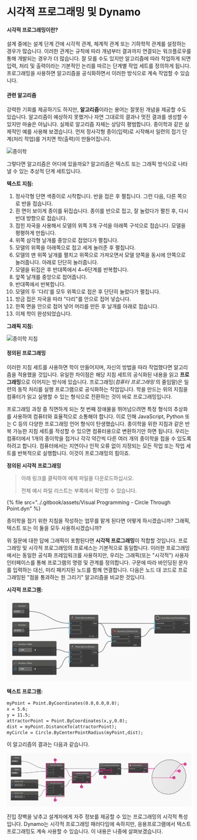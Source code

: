 # 시각적 프로그래밍 및 Dynamo

#### 시각적 프로그래밍이란? <a href="#what-is-visual-programming" id="what-is-visual-programming"></a>

설계 중에는 설계 단계 간에 시각적 관계, 체계적 관계 또는 기하학적 관계를 설정하는 경우가 많습니다. 이러한 관계는 규칙에 따라 개념부터 결과까지 연결되는 워크플로우를 통해 개발되는 경우가 더 많습니다. 잘 모를 수도 있지만 알고리즘에 따라 작업하게 되면 입력, 처리 및 출력이라는 기본적인 논리를 따르는 단계별 작업 세트를 정의하게 됩니다. 프로그래밍을 사용하면 알고리즘을 공식화하면서 이러한 방식으로 계속 작업할 수 있습니다.

#### 관련 알고리즘 <a href="#algorithms-in-hand" id="algorithms-in-hand"></a>

강력한 기회를 제공하기도 하지만, **알고리즘**이라는 용어는 잘못된 개념을 제공할 수도 있습니다. 알고리즘이 예상하지 못했거나 자연 그대로의 결과나 멋진 결과를 생성할 수 있지만 마술은 아닙니다. 실제로 알고리즘 자체는 상당히 평범합니다. 종이학과 같은 실제적인 예를 사용해 보겠습니다. 먼저 정사각형 종이(입력)로 시작해서 일련의 접기 단계(처리 작업)를 거치면 학(출력)이 만들어집니다.

![종이학](https://primer.dynamobim.org/01\_Introduction/images/1-1/00-OrigamiCrane.png)

그렇다면 알고리즘은 어디에 있을까요? 알고리즘은 텍스트 또는 그래픽 방식으로 나타낼 수 있는 추상적 단계 세트입니다.

**텍스트 지침:**

1. 정사각형 단면 색종이로 시작합니다. 반을 접은 후 펼칩니다. 그런 다음, 다른 쪽으로 반을 접습니다.
2. 흰 면이 보이게 종이를 뒤집습니다. 종이를 반으로 접고, 잘 눌렀다가 펼친 후, 다시 반대 방향으로 접습니다.
3. 접힌 자국을 사용해서 모델의 위쪽 3개 구석을 아래쪽 구석으로 접습니다. 모델을 평평하게 만듭니다.
4. 위쪽 삼각형 날개를 중앙으로 접었다가 펼칩니다.
5. 모델의 위쪽을 아래쪽으로 접고 세게 눌러준 후 펼칩니다.
6. 모델의 맨 위쪽 날개를 펼치고 위쪽으로 가져오면서 모델 양쪽을 동시에 안쪽으로 눌러줍니다. 아래로 단단히 눌러줍니다.
7. 모델을 뒤집은 후 반대쪽에서 4~6단계를 반복합니다.
8. 앞쪽 날개를 중앙으로 접어줍니다.
9. 반대쪽에서 반복합니다.
10. 모델의 두 '다리'를 모두 위쪽으로 접은 후 단단히 눌렀다가 펼칩니다.
11. 방금 접은 자국을 따라 "다리"를 안으로 접어 넣습니다.
12. 한쪽 면을 안으로 접어 넣어 머리를 만든 후 날개를 아래로 접습니다.
13. 이제 학이 완성되었습니다.

**그래픽 지침:**

![종이학 지침](https://primer.dynamobim.org/01\_Introduction/images/1-1/01-OrigamiCraneInstructions.png)

#### 정의된 프로그래밍 <a href="#programming-defined" id="programming-defined"></a>

이러한 지침 세트를 사용하면 학이 만들어지며, 자신의 방법을 따라 작업했다면 알고리즘을 적용했을 것입니다. 유일한 차이점은 해당 지침 세트의 공식화된 내용을 읽고 **프로그래밍**으로 이어지는 방식에 있습니다. 프로그래밍(_컴퓨터 프로그래밍_ 의 줄임말)은 일련의 동작 처리를 실행 프로그램으로 공식화하는 작업입니다. 학을 만드는 위의 지침을 컴퓨터가 읽고 실행할 수 있는 형식으로 전환하는 것이 바로 프로그래밍입니다.

프로그래밍 과정 중 직면하게 되는 첫 번째 장애물을 뛰어넘으려면 특정 형식의 추상화를 사용하여 컴퓨터와 효율적으로 소통해야 합니다. 이로 인해 JavaScript, Python 또는 C 등의 다양한 프로그래밍 언어 형식이 탄생했습니다. 종이학을 위한 지침과 같은 반복 가능한 지침 세트를 작성할 수 있으면 컴퓨터용으로 변환하기만 하면 됩니다. 우리는 컴퓨터에서 1개의 종이학을 접거나 각각 약간씩 다른 여러 개의 종이학을 접을 수 있도록 하려고 합니다. 컴퓨터에서는 지연이나 인적 오류 없이 지정되는 모든 작업 또는 작업 세트를 반복적으로 실행합니다. 이것이 프로그래밍의 힘이죠.

**정의된 시각적 프로그래밍**

> 아래 링크를 클릭하여 예제 파일을 다운로드하십시오.
>
> 전체 예시 파일 리스트는 부록에서 확인할 수 있습니다.

{% file src="../.gitbook/assets/Visual Programming - Circle Through Point.dyn" %}

종이학을 접기 위한 지침을 작성하는 업무를 맡게 된다면 어떻게 하시겠습니까? 그래픽, 텍스트 또는 이 둘을 모두 사용하시겠습니까?

위 질문에 대한 답에 그래픽이 포함된다면 **시각적 프로그래밍**이 적합할 것입니다. 프로그래밍 및 시각적 프로그래밍의 프로세스는 기본적으로 동일합니다. 이러한 프로그래밍에서는 동일한 공식화 프레임워크를 사용하지만, 우리는 그래픽(또는 "시각적") 사용자 인터페이스를 통해 프로그램의 명령 및 관계를 정의합니다. 구문에 따라 바인딩된 문자를 입력하는 대신, 미리 패키지된 노드를 함께 연결합니다. 다음은 노드 대 코드로 프로그래밍된 "점을 통과하는 원 그리기" 알고리즘을 비교한 것입니다.

**시각적 프로그램:**

![](./images/a-1/visualProgramming(2).png)

**텍스트 프로그램:**

```
myPoint = Point.ByCoordinates(0.0,0.0,0.0);
x = 5.6;
y = 11.5;
attractorPoint = Point.ByCoordinates(x,y,0.0);
dist = myPoint.DistanceTo(attractorPoint);
myCircle = Circle.ByCenterPointRadius(myPoint,dist);
```

이 알고리즘의 결과는 다음과 같습니다.

![](./images/a-1/visualProgramming(1).png)

진입 장벽을 낮추고 설계자에게 자주 정보를 제공할 수 있는 프로그래밍의 시각적 특성입니다. Dynamo는 시각적 프로그래밍 패러다임에 속하지만, 응용프로그램에서 텍스트 프로그래밍도 계속 사용할 수 있습니다. 이 내용은 나중에 살펴보겠습니다.
